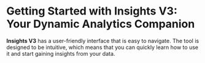 # Getting Started with Insights V3: Your Dynamic Analytics Companion

**Insights V3** has a user-friendly interface that is easy to navigate. The tool is designed to be intuitive, which means that you can quickly learn how to use it and start gaining insights from your data.

